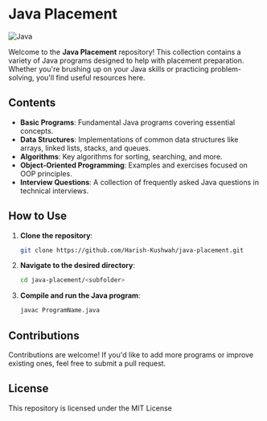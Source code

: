 # Java Placement 
![Java](https://img.shields.io/badge/Java-ED8B00?style=for-the-badge&logo=java&logoColor=white)

Welcome to the **Java Placement** repository! This collection contains a variety of Java programs designed to help with placement preparation. Whether you're brushing up on your Java skills or practicing problem-solving, you'll find useful resources here.

## Contents

- **Basic Programs**: Fundamental Java programs covering essential concepts.
- **Data Structures**: Implementations of common data structures like arrays, linked lists, stacks, and queues.
- **Algorithms**: Key algorithms for sorting, searching, and more.
- **Object-Oriented Programming**: Examples and exercises focused on OOP principles.
- **Interview Questions**: A collection of frequently asked Java questions in technical interviews.

## How to Use

1. **Clone the repository**:  
   ```bash
   git clone https://github.com/Harish-Kushwah/java-placement.git
2. **Navigate to the desired directory**:
    ```bash
    cd java-placement/<subfolder>
3. **Compile and run the Java program**:
    ```bash 
    javac ProgramName.java
## Contributions
Contributions are welcome! If you'd like to add more programs or improve existing ones, feel free to submit a pull request.

## License
This repository is licensed under the MIT License